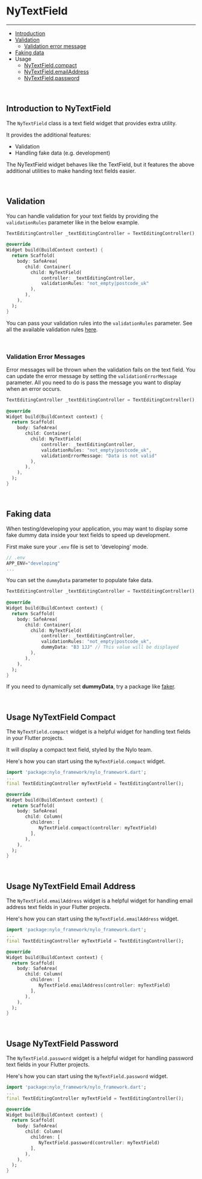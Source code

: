 # NyTextField

---

<a name="section-1"></a>
- [Introduction](#introduction "Introduction")
- [Validation](#validation "Validation")
  - [Validation error message](#validation-error-message "Validation error message")
- [Faking data](#faking-data "Faking data")
- Usage
    - [NyTextField.compact](#usage-nytextfield-compact "Usage NyTextField Compact")
    - [NyTextField.emailAddress](#usage-nytextfield-email-address "Usage NyTextField Email Address")
    - [NyTextField.password](#usage-nytextfield-password "Usage NyTextField Password")


<div id="introduction"></div>
<br>

## Introduction to NyTextField

The `NyTextField` class is a text field widget that provides extra utility.

It provides the additional features:
- Validation
- Handling fake data (e.g. development)

The NyTextField widget behaves like the TextField, but it features the above additional utilities to make handing text fields easier.

<div id="validation"></div>
<br>

## Validation

You can handle validation for your text fields by providing the `validationRules` parameter like in the below example.

``` dart
TextEditingController _textEditingController = TextEditingController();
  
@override
Widget build(BuildContext context) {
  return Scaffold(
    body: SafeArea(
       child: Container(
         child: NyTextField(
             controller: _textEditingController, 
             validationRules: "not_empty|postcode_uk"
         ),
       ),
    ),
  );
}
```

You can pass your validation rules into the `validationRules` parameter.
See all the available validation rules [here](/docs/5.x/validation#custom-validation-rules).

<div id="validation-error-message"></div>
<br>

### Validation Error Messages

Error messages will be thrown when the validation fails on the text field. 
You can update the error message by setting the `validationErrorMessage` parameter. All you need to do is pass the message you want to display when an error occurs.

``` dart
TextEditingController _textEditingController = TextEditingController();
  
@override
Widget build(BuildContext context) {
  return Scaffold(
    body: SafeArea(
       child: Container(
         child: NyTextField(
             controller: _textEditingController, 
             validationRules: "not_empty|postcode_uk",
             validationErrorMessage: "Data is not valid"
         ),
       ),
    ),
  );
}
```

<div id="faking-data"></div>
<br>

## Faking data

When testing/developing your application, you may want to display some fake dummy data inside your text fields to speed up development. 

First make sure your `.env` file is set to 'developing' mode.

``` dart
// .env
APP_ENV="developing"
...
```

You can set the `dummyData` parameter to populate fake data.

``` dart
TextEditingController _textEditingController = TextEditingController();
  
@override
Widget build(BuildContext context) {
  return Scaffold(
    body: SafeArea(
       child: Container(
         child: NyTextField(
             controller: _textEditingController, 
             validationRules: "not_empty|postcode_uk",
             dummyData: "B3 1JJ" // This value will be displayed
         ),
       ),
    ),
  );
}
```

If you need to dynamically set **dummyData**, try a package like <a target="_BLANK" href="https://pub.dev/packages/faker">faker</a>.

<div id="usage-nytextfield-compact"></div>
<br>

## Usage NyTextField Compact

The `NyTextField.compact` widget is a helpful widget for handling text fields in your Flutter projects.

It will display a compact text field, styled by the Nylo team.

Here's how you can start using the `NyTextField.compact` widget.

``` dart
import 'package:nylo_framework/nylo_framework.dart';
... 
final TextEditingController myTextField = TextEditingController();

@override
Widget build(BuildContext context) {
  return Scaffold(
    body: SafeArea(
       child: Column(
         children: [
            NyTextField.compact(controller: myTextField)
         ],
       ),
    ),
  );
}
```

<div id="usage-nytextfield-email-address"></div>
<br>

## Usage NyTextField Email Address

The `NyTextField.emailAddress` widget is a helpful widget for handling email address text fields in your Flutter projects.

Here's how you can start using the `NyTextField.emailAddress` widget.

``` dart
import 'package:nylo_framework/nylo_framework.dart';
... 
final TextEditingController myTextField = TextEditingController();

@override
Widget build(BuildContext context) {
  return Scaffold(
    body: SafeArea(
       child: Column(
         children: [
            NyTextField.emailAddress(controller: myTextField)
         ],
       ),
    ),
  );
}
```

<div id="usage-nytextfield-password"></div>
<br>

## Usage NyTextField Password

The `NyTextField.password` widget is a helpful widget for handling password text fields in your Flutter projects.

Here's how you can start using the `NyTextField.password` widget.

``` dart
import 'package:nylo_framework/nylo_framework.dart';
...
final TextEditingController myTextField = TextEditingController();

@override
Widget build(BuildContext context) {
  return Scaffold(
    body: SafeArea(
       child: Column(
         children: [
            NyTextField.password(controller: myTextField)
         ],
       ),
    ),
  );
}
```
